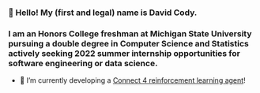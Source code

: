 ### 👋 Hello! My (first and legal) name is David Cody. 
### I am an **Honors College freshman** at **Michigan State University** pursuing a double degree in **Computer Science and Statistics** actively seeking **2022 summer internship** opportunities for **software engineering** or **data science**.

- 🔭 I’m currently developing a [Connect 4 reinforcement learning agent](https://www.linkedin.com/in/davidcodylingan/)! 
